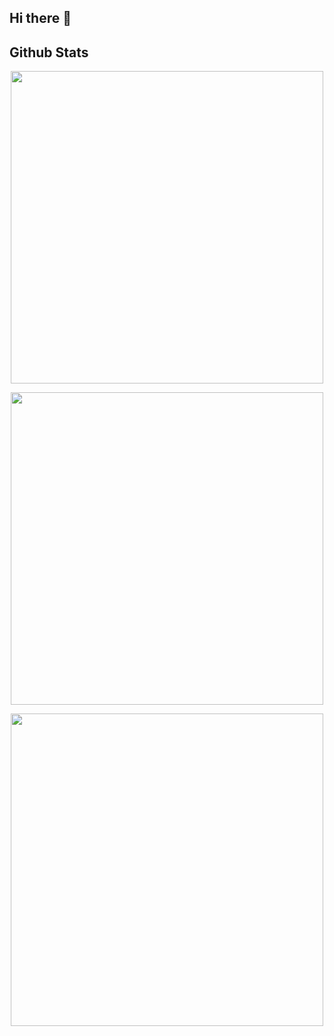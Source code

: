 ## Hi there 👋

<!--
**itsmeRonjie/itsmeRonjie** is a ✨ _special_ ✨ repository because its `README.md` (this file) appears on your GitHub profile.

Here are some ideas to get you started:

- 🔭 I’m currently working on ...
- 🌱 I’m currently learning ...
- 👯 I’m looking to collaborate on ...
- 🤔 I’m looking for help with ...
- 💬 Ask me about ...
- 📫 How to reach me: ...
- 😄 Pronouns: ...
- ⚡ Fun fact: ...
-->

## Github Stats
<p align="center">
<img src="https://github-readme-stats.vercel.app/api?username=itsmeRonjie&theme=monokai&show_icons=true&hide_border=false&count_private=true" width="500" />
</p>


<p align="center">
<img src="https://github-readme-streak-stats.herokuapp.com/?user=itsmeRonjie&theme=monokai&hide_border=false" width="500" />
</p>

<p align="center">
<img src="https://github-readme-stats.vercel.app/api/top-langs/?username=itsmeRonjie&theme=monokai&show_icons=true&hide_border=false&layout=compact" width="500" />
</p>
